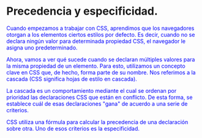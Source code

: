 # Precedencia y especificidad.
Cuando empezamos a trabajar con CSS, aprendimos que los navegadores otorgan a los elementos ciertos estilos por defecto. Es decir, cuando no se declara ningún valor para determinada propiedad CSS, el navegador le asigna uno predeterminado.

Ahora, vamos a ver qué sucede cuando se declaran múltiples valores para la misma propiedad de un elemento. Para esto, utilizamos un concepto clave en CSS que, de hecho, forma parte de su nombre. Nos referimos a la cascada (CSS significa hojas de estilo en cascada).

La cascada es un comportamiento mediante el cual se ordenan por prioridad las declaraciones CSS que están en conflicto. De esta forma, se establece cuál de esas declaraciones "gana" de acuerdo a una serie de criterios.

CSS utiliza una fórmula para calcular la precedencia de una declaración sobre otra. Uno de esos criterios es la especificidad.

<!DOCTYPE html>
<html>
<head>
	<title>Ejemplo de Cascada y Especificidad en CSS</title>
	<style>
		/* Selector de tipo */
		p {
			color: blue;
		}
		
		/* Selector de clase */
		.destacado {
			color: red;
		}
		
		/* Selector de ID */
		#parrafo-1 {
			color: green;
		}
	</style>
</head>
<body>
	<!-- Creamos un párrafo con un ID y una clase -->
	<p id="parrafo-1" class="destacado">Este es un ejemplo de cascada y especificidad en CSS.</p>
	<!-- Creamos otro párrafo con una clase -->
	<p class="destacado">Si se declara más de un valor para la misma propiedad, la cascada de CSS establece cuál de esas declaraciones “gana” de acuerdo a una serie de criterios.</p>
	<!-- Creamos un tercer párrafo sin clases ni IDs -->
	<p>El orden en que se declaran las reglas también es importante, ya que la última declaración sobrescribe a las anteriores en caso de conflicto.</p>
</body>
</html>
 
En este ejemplo, definimos tres reglas de estilo para párrafos:  

- La primera regla de estilo se aplica a todos los párrafos (p) y establece el color azul. 
- La segunda regla de estilo se aplica a cualquier elemento con la clase destacado y establece el color rojo. 
- La tercera regla de estilo se aplica a cualquier elemento con el ID parrafo-1 y establece el color verde. 
El primer párrafo tiene tanto el ID parrafo-1 como la clase destacado, por lo que cumple con los criterios de la segunda y la tercera regla. Sin embargo, la regla con el ID tiene mayor especificidad que la regla con la clase, por lo que el color que se aplicará es verde.

El segundo párrafo solo tiene la clase destacado, por lo que se aplicará la regla correspondiente a esa clase, y su color será rojo.

El tercer párrafo no tiene clases ni IDs, por lo que se aplicará la primera regla que establece el color azul.

En resumen, la cascada de CSS establece que la regla con mayor especificidad será la que se aplique en caso de conflicto. Además, el orden en que se declaran las reglas también es importante, ya que la última declaración sobrescribe a las anteriores en caso de conflicto.

